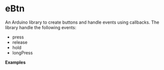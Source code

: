# eBtn
An Arduino library to create buttons and handle events using callbacks.
The library handle the following events:

- press
- release
- hold
- longPress

**Examples**

